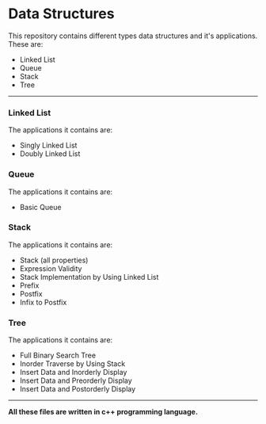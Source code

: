 # Data Structures

This repository contains different types data structures and it's applications.
These are:

* Linked List
* Queue
* Stack
* Tree

---

### Linked List

The applications it contains are:

* Singly Linked List
* Doubly Linked List

### Queue

The applications it contains are:

* Basic Queue

### Stack

The applications it contains are:

* Stack (all properties)
* Expression Validity
* Stack Implementation by Using Linked List
* Prefix
* Postfix
* Infix to Postfix

### Tree

The applications it contains are:

* Full Binary Search Tree
* Inorder Traverse by Using Stack
* Insert Data and Inorderly Display
* Insert Data and Preorderly Display
* Insert Data and Postorderly Display

---

**All these files are written in c++ programming language.**
